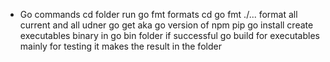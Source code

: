 * Go commands 
cd folder run go fmt  formats 
cd go fmt ./...  format all current and all udner 
go get     aka go version of npm pip 
go install create executables binary in go bin folder if successful 
go build for executables mainly for testing it makes the result in the folder 
